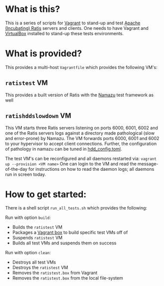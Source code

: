 # What is this?

This is a series of scripts for [Vagrant](https://vagrantup.com) to stand-up and test [Apache (Incubating) Ratis](https://ratis.incubator.apache.org/) servers and clients. One needs to have Vagrant and [VirtualBox](https://virtualbox.org) installed to stand-up these tests environments.

# What is provided?

This provides a multi-host `Vagrantfile` which provides the following VM's:

## `ratistest` VM
This provides a built version of Ratis with the [Namazu](https://github.com/osrg/namazu) test framework as well

## `ratishddslowdown` VM
This VM starts three Ratis servers listening on ports 6000, 6001, 6002 and one of the Ratis servers logs against a directory made pathological (slow and error-prone) by Namazu. The VM forwards ports 6000, 6001 and 6002 to your hypervisor to accept client connections. Further, the configuration of pathology in namazu can be tuned in [hdd_config.toml](./namazu_configs/hdd_config.toml).

The test VM's can be reconfigured and all daemons restarted via: `vagrant up --provision <VM name>`
One can login to the VM and read the message-of-the-day for instructions on how to read the daemon logs; all daemons run in screen today.

# How to get started:
There is a shell script `run_all_tests.sh` which provides the following:

Run with option `build`:
* Builds the `ratistest` VM
* Packages a [Vagrant box](https://www.vagrantup.com/docs/boxes.html) to build specific test VMs off of
* Suspends `ratistest` VM
* Builds all test VMs and suspends them on success

Run with option `clean`:
* Destroys all test VMs
* Destroys the `ratistest` VM
* Removes the `ratistest.box` from Vagrant
* Removes the `ratistest.box` from the local file-system
